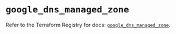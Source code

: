 # `google_dns_managed_zone`

Refer to the Terraform Registry for docs: [`google_dns_managed_zone`](https://registry.terraform.io/providers/hashicorp/google/6.45.0/docs/resources/dns_managed_zone).
